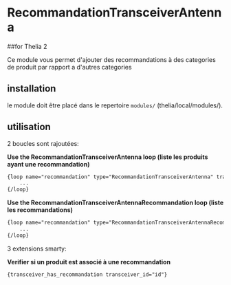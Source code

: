 # RecommandationTransceiverAntenna
##for Thelia 2

Ce module vous permet d'ajouter des recommandations à des categories de produit par rapport a d'autres categories

## installation

le module doit être placé dans le repertoire ```modules/``` (thelia/local/modules/).

## utilisation

2 boucles sont rajoutées:

__Use the RecommandationTransceiverAntenna loop (liste les produits ayant une recommandation)__
```html
{loop name="recommandation" type="RecommandationTransceiverAntenna" transceiver_id="product_id" antenna_id="product_id" recommandation_id="id"}
    ...
{/loop}
```

__Use the RecommandationTransceiverAntennaRecommandation loop (liste les recommandations)__
```html
{loop name="recommandation" type="RecommandationTransceiverAntennaRecommandation" id="recommandation_id" code="code"}
    ...
{/loop}
```

3 extensions smarty:

__Verifier si un produit est associé à une recommandation__
```html
{transceiver_has_recommandation transceiver_id="id"}
```

